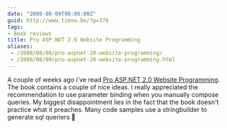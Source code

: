 ```yaml
---
date: "2008-08-09T00:00:00Z"
guid: http://www.timvw.be/?p=376
tags:
- Book reviews
title: Pro ASP.NET 2.0 Website Programming
aliases:
 - /2008/08/09/pro-aspnet-20-website-programming/
 - /2008/08/09/pro-aspnet-20-website-programming.html
---
```

A couple of weeks ago i've read [Pro ASP.NET 2.0 Website Programming](http://www.amazon.com/Pro-ASP-NET-2-0-Website-Programming/dp/1590595467). The book contains a couple of nice ideas. I really appreciated the recommendation to use parameter binding when you manually compose queries. My biggest disappointment lies in the fact that the book doesn't practice what it preaches. Many code samples use a stringbuilder to generate sql queriers 🙁